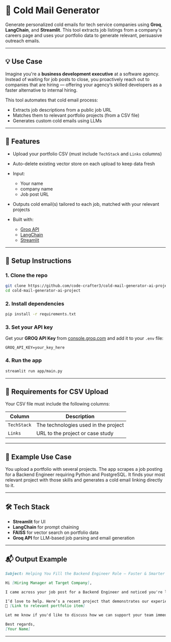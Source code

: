 # 📧 Cold Mail Generator

Generate personalized cold emails for tech service companies using **Groq**, **LangChain**, and **Streamlit**. This tool extracts job listings from a company's careers page and uses your portfolio data to generate relevant, persuasive outreach emails.

---

## 💡 Use Case

Imagine you're a **business development executive** at a software agency. Instead of waiting for job posts to close, you proactively reach out to companies that are hiring — offering your agency’s skilled developers as a faster alternative to internal hiring.

This tool automates that cold email process:

* Extracts job descriptions from a public job URL
* Matches them to relevant portfolio projects (from a CSV file)
* Generates custom cold emails using LLMs

---

## 🚀 Features

* Upload your portfolio CSV (must include `TechStack` and `Links` columns)
* Auto-delete existing vector store on each upload to keep data fresh
* Input:

  * Your name
  * company name
  * Job post URL
* Outputs cold email(s) tailored to each job, matched with your relevant projects
* Built with:

  * [Groq API](https://console.groq.com/)
  * [LangChain](https://www.langchain.com/)
  * [Streamlit](https://streamlit.io/)

---


## 🔧 Setup Instructions

### 1. Clone the repo

```bash
git clone https://github.com/code-crafter3/cold-mail-generator-ai-project.git
cd cold-mail-generator-ai-project
```

### 2. Install dependencies

```bash
pip install -r requirements.txt
```

### 3. Set your API key

Get your **GROQ API Key** from [console.groq.com](https://console.groq.com/keys) and add it to your `.env` file:

```env
GROQ_API_KEY=your_key_here
```

### 4. Run the app

```bash
streamlit run app/main.py
```

---

## 📌 Requirements for CSV Upload

Your CSV file must include the following columns:

| Column      | Description                          |
| ----------- | ------------------------------------ |
| `TechStack` | The technologies used in the project |
| `Links`     | URL to the project or case study     |

---

## 🤖 Example Use Case

You upload a portfolio with several projects. The app scrapes a job posting for a Backend Engineer requiring Python and PostgreSQL. It finds your most relevant project with those skills and generates a cold email linking directly to it.

---

## 🛠 Tech Stack

* **Streamlit** for UI
* **LangChain** for prompt chaining
* **FAISS** for vector search on portfolio data
* **Groq API** for LLM-based job parsing and email generation

---

## 📬 Output Example

```markdown
Subject: Helping You Fill the Backend Engineer Role — Faster & Smarter

Hi [Hiring Manager at Target Company],

I came across your job post for a Backend Engineer and noticed you're looking for someone with strong Python and PostgreSQL experience.

I’d love to help. Here’s a recent project that demonstrates our experience with similar requirements:
🔗 [Link to relevant portfolio item]

Let me know if you'd like to discuss how we can support your team immediately.

Best regards,  
[Your Name]
```

---

